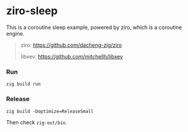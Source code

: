 # ziro-sleep

This is a coroutine sleep example, powered by ziro, which is a coroutine engine.

> ziro: https://github.com/dacheng-zig/ziro
>
> libxev: https://github.com/mitchellh/libxev

### Run

```shell
zig build run
```

### Release

```shell
zig build -Doptimize=ReleaseSmall
```

Then check `zig-out/bin`.